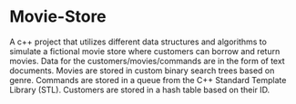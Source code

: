 # Movie-Store
A c++ project that utilizes different data structures and algorithms to simulate a fictional movie store where customers can borrow and return movies.
Data for the customers/movies/commands are in the form of text documents.
Movies are stored in  custom binary search trees based on genre.
Commands are stored in a queue from the C++ Standard Template Library (STL).
Customers are stored in a hash table based on their ID.
